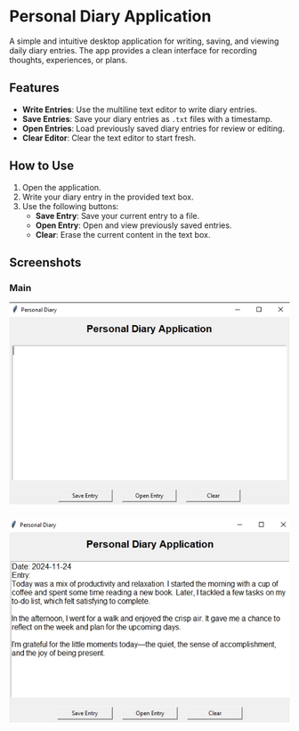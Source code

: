# Personal Diary Application

A simple and intuitive desktop application for writing, saving, and viewing daily diary entries. The app provides a clean interface for recording thoughts, experiences, or plans.

## Features

- **Write Entries**: Use the multiline text editor to write diary entries.
- **Save Entries**: Save your diary entries as `.txt` files with a timestamp.
- **Open Entries**: Load previously saved diary entries for review or editing.
- **Clear Editor**: Clear the text editor to start fresh.

## How to Use

1. Open the application.
2. Write your diary entry in the provided text box.
3. Use the following buttons:
   - **Save Entry**: Save your current entry to a file.
   - **Open Entry**: Open and view previously saved entries.
   - **Clear**: Erase the current content in the text box.

## Screenshots

### Main
![Writing an Entry](screenshots/Main.jpg)

### 
![Saving an Entry](screenshots/Working.jpg)